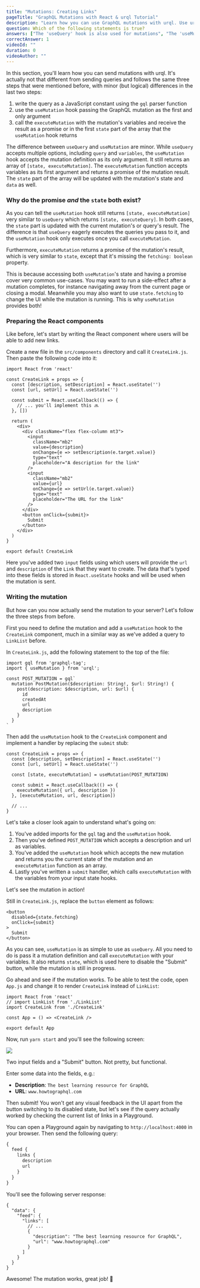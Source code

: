 ```yaml
---
title: "Mutations: Creating Links"
pageTitle: "GraphQL Mutations with React & urql Tutorial"
description: "Learn how you can use GraphQL mutations with urql. Use urql's 'useMutation' hook to define and send mutations."
question: Which of the following statements is true?
answers: ["The 'useQuery' hook is also used for mutations", "The 'useMutation' hook accepts only the mutation and returns its current state and a function that accepts variables", "The 'useMutation' hook accepts both a mutation and variables and returns a function", "GraphQL mutations never take any arguments"]
correctAnswer: 1
videoId: ""
duration: 0		
videoAuthor: ""
---
```


In this section, you'll learn how you can send mutations with urql. It's actually not that different from sending queries and follows the same three steps that were mentioned before, with minor (but logical) differences in the last two steps:

1. write the query as a JavaScript constant using the `gql` parser function
1. use the `useMutation` hook passing the GraphQL mutation as the first and only argument
1. call the `executeMutation` with the mutation's variables and receive the result as a promise or in the first `state` part of the array that the `useMutation` hook returns

The difference between `useQuery` and `useMutation` are minor. While `useQuery` accepts multiple options, including `query` and `variables`, the `useMutation` hook accepts the mutation definition as its only argument. It still returns an array of `[state, executeMutation]`. The `executeMutation`
function accepts variables as its first argument and returns a promise of the
mutation result. The `state` part of the array will be updated with the mutation's state and `data` as well.

### Why do the promise _and_ the `state` both exist?

As you can tell the `useMutation` hook still returns `[state, executeMutation]` very similar to `useQuery` which returns `[state, executeQuery]`. In both cases, the `state` part is updated with the current mutation's or query's result. The difference is that `useQuery` eagerly executes the queries you pass to it, and the `useMutation` hook only executes once you call `executeMutation`.

Furthermore, `executeMutation` returns a promise of the mutation's result, which is very similar to `state`, except that it's missing the `fetching: boolean` property.

This is because accessing both `useMutation`'s state and having a promise cover very common use-cases. You may want to run a side-effect after a mutation completes, for instance navigating away from the current page or closing a modal. Meanwhile you may also want to use `state.fetching` to change the UI while the mutation is running. This is why `useMutation` provides both!

### Preparing the React components

Like before, let's start by writing the React component where users will be able to add new links.

<Instruction>

Create a new file in the `src/components` directory and call it `CreateLink.js`. Then paste the following code into it:

```js(path=".../hackernews-react-urql/src/components/CreateLink.js")
import React from 'react'

const CreateLink = props => {
  const [description, setDescription] = React.useState('')
  const [url, setUrl] = React.useState('')
  
  const submit = React.useCallback(() => {
    // ... you'll implement this 🔜
  }, [])

  return (
    <div>
      <div className="flex flex-column mt3">
        <input
          className="mb2"
          value={description}
          onChange={e => setDescription(e.target.value)}
          type="text"
          placeholder="A description for the link"
        />
        <input
          className="mb2"
          value={url}
          onChange={e => setUrl(e.target.value)}
          type="text"
          placeholder="The URL for the link"
        />
      </div>
      <button onClick={submit}>
        Submit
      </button>
    </div>
  )
}

export default CreateLink
```

</Instruction>

Here you've added two `input` fields using which users will provide the `url` and `description` of the `Link` that they want to create. The data that's typed into these fields is stored in `React.useState` hooks and will be used when the mutation is sent.

### Writing the mutation

But how can you now actually send the mutation to your server? Let's follow the three steps from before.

First you need to define the mutation and add a `useMutation` hook to the `CreateLink` component, much in a similar way as we've added a query to `LinkList` before.

<Instruction>

In `CreateLink.js`, add the following statement to the top of the file:

```js(path=".../hackernews-react-urql/src/components/CreateLink.js")
import gql from 'graphql-tag';
import { useMutation } from 'urql';

const POST_MUTATION = gql`
  mutation PostMutation($description: String!, $url: String!) {
    post(description: $description, url: $url) {
      id
      createdAt
      url
      description
    }
  }
`
```

</Instruction>

<Instruction>

Then add the `useMutation` hook to the `CreateLink` component and implement a handler by replacing the `submit` stub:

```js{5,7-9}(path=".../hackernews-react-urql/src/components/CreateLink.js")
const CreateLink = props => {
  const [description, setDescription] = React.useState('')
  const [url, setUrl] = React.useState('')

  const [state, executeMutation] = useMutation(POST_MUTATION)
  
  const submit = React.useCallback(() => {
    executeMutation({ url, description })
  }, [executeMutation, url, description])
  
  // ...
}
```

</Instruction>

Let's take a closer look again to understand what's going on:

1. You've added imports for the `gql` tag and the `useMutation` hook.
1. Then you've defined `POST_MUTATION` which accepts a description and url as variables.
1. You've added the `useMutation` hook which accepts the new mutation and returns you the current state of the mutation and an `executeMutation` function as an array.
1. Lastly you've written a `submit` handler, which calls `executeMutation` with the variables from your input state hooks.

Let's see the mutation in action!

<Instruction>

Still in `CreateLink.js`, replace the `button` element as follows:

```js{2-3}(path=".../hackernews-react-urql/src/components/CreateLink.js")
<button
  disabled={state.fetching}
  onClick={submit}
>
  Submit
</button>
```

</Instruction>

As you can see, `useMutation` is as simple to use as `useQuery`. All you need to do is pass it a mutation definition and call `executeMutation` with your variables. It also returns `state`, which is used here to disable the "Submit" button, while the mutation is still in progress.

<Instruction>

Go ahead and see if the mutation works. To be able to test the code, open `App.js` and change it to render `CreateLink` instead of `LinkList`:

```js(path=".../hackernews-react-urql/src/components/App.js")
import React from 'react'
// import LinkList from './LinkList'
import CreateLink from './CreateLink'

const App = () => <CreateLink />

export default App
```

</Instruction>

Now, run `yarn start` and you'll see the following screen:

![](http://imgur.com/AJNlEfj.png)

Two input fields and a "Submit" button. Not pretty, but functional.

Enter some data into the fields, e.g.:

- **Description**: `The best learning resource for GraphQL`
- **URL**: `www.howtographql.com`

Then submit! You won't get any visual feedback in the UI apart from the button switching to its disabled state, but let's see if the query actually worked by checking the current list of links in a Playground.

You can open a Playground again by navigating to `http://localhost:4000` in your browser. Then send the following query:

```graphql
{
  feed {
    links {
      description
      url
    }
  }
}
```

You'll see the following server response:

```js(nocopy)
{
  "data": {
    "feed": {
      "links": [
        // ...
        {
          "description": "The best learning resource for GraphQL",
          "url": "www.howtographql.com"
        }
      ]
    }
  }
}
```

Awesome! The mutation works, great job! 💪
